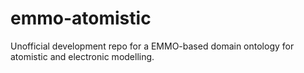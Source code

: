 # emmo-atomistic
Unofficial development repo for a EMMO-based domain ontology for atomistic and electronic modelling.
